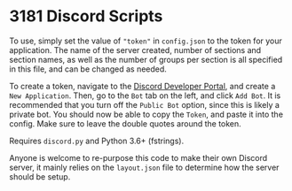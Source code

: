 # 3181 Discord Scripts

To use, simply set the value of `"token"` in `config.json` to the token for your application. The name of the server created, number of sections and section names, as well as the number of groups per section is all specified in this file, and can be changed as needed.

To create a token, navigate to the [Discord Developer Portal]("https://www.discord.com/developers/applications"), and create a `New Application`. Then, go to the `Bot` tab on the left, and click `Add Bot`. It is recommended that you turn off the `Public Bot` option, since this is likely a private bot. You should now be able to copy the `Token`, and paste it into the config. Make sure to leave the double quotes around the token.

Requires `discord.py` and Python 3.6+ (fstrings).

Anyone is welcome to re-purpose this code to make their own Discord server, it mainly relies on the `layout.json` file to determine how the server should be setup.
